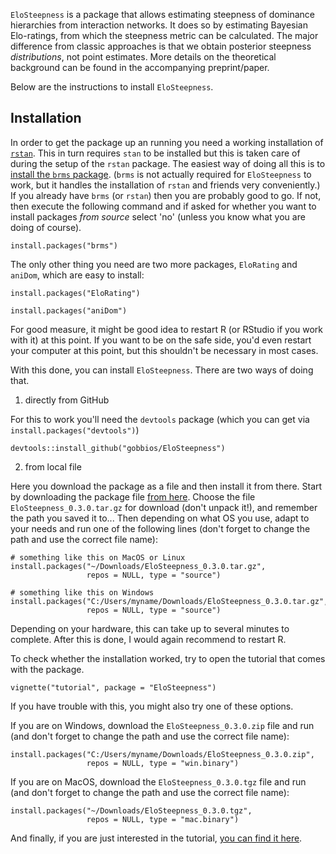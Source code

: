 
`EloSteepness` is a package that allows estimating steepness of dominance hierarchies from interaction networks.
It does so by estimating Bayesian Elo-ratings, from which the steepness metric can be calculated.
The major difference from classic approaches is that we obtain posterior steepness *distributions*, not point estimates.
More details on the theoretical background can be found in the accompanying preprint/paper.

Below are the instructions to install `EloSteepness`.

## Installation

In order to get the package up an running you need a working installation of [`rstan`](https://mc-stan.org/).
This in turn requires `stan` to be installed but this is taken care of during the setup of the `rstan` package.
The easiest way of doing all this is to [install the `brms` package](https://github.com/paul-buerkner/brms#how-do-i-install-brms). (`brms` is not actually required for `EloSteepness` to work, but it handles the installation of `rstan` and friends very conveniently.)
If you already have `brms` (or `rstan`) then you are probably good to go.
If not, then execute the following command and if asked for whether you want to install packages *from source* select 'no' (unless you know what you are doing of course).

`install.packages("brms")`

The only other thing you need are two more packages, `EloRating` and `aniDom`, which are easy to install:

`install.packages("EloRating")`

`install.packages("aniDom")`

For good measure, it might be good idea to restart R (or RStudio if you work with it) at this point. 
If you want to be on the safe side, you'd even restart your computer at this point, but this shouldn't be necessary in most cases.

With this done, you can install `EloSteepness`. 
There are two ways of doing that. 

1) directly from GitHub

For this to work you'll need the `devtools` package (which you can get via `install.packages("devtools")`)

`devtools::install_github("gobbios/EloSteepness")`

2) from local file

Here you download the package as a file and then install it from there. 
Start by downloading the package file [from here](https://github.com/gobbios/EloSteepness/releases/latest).
Choose the file `EloSteepness_0.3.0.tar.gz` for download (don't unpack it!), and remember the path you saved it to...
Then depending on what OS you use, adapt to your needs and run one of the following lines (don't forget to change the path and use the correct file name):

```
# something like this on MacOS or Linux
install.packages("~/Downloads/EloSteepness_0.3.0.tar.gz",  
                 repos = NULL, type = "source")
```

```
# something like this on Windows
install.packages("C:/Users/myname/Downloads/EloSteepness_0.3.0.tar.gz",  
                 repos = NULL, type = "source")
```

Depending on your hardware, this can take up to several minutes to complete.
After this is done, I would again recommend to restart R.

To check whether the installation worked, try to open the tutorial that comes with the package.

`vignette("tutorial", package = "EloSteepness")`


If you have trouble with this, you might also try one of these options.

If you are on Windows, download the `EloSteepness_0.3.0.zip` file and run (and don't forget to change the path and use the correct file name):
```
install.packages("C:/Users/myname/Downloads/EloSteepness_0.3.0.zip", 
                 repos = NULL, type = "win.binary")
```

If you are on MacOS, download the `EloSteepness_0.3.0.tgz` file and run (and don't forget to change the path and use the correct file name):
```
install.packages("~/Downloads/EloSteepness_0.3.0.tgz", 
                 repos = NULL, type = "mac.binary")
```

And finally, if you are just interested in the tutorial, [you can find it here](https://github.com/gobbios/EloSteepness/blob/main/vignettes/pdf_files/tutorial.pdf).
